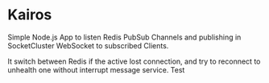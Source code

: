 Kairos
=======

Simple Node.js App to listen Redis PubSub Channels and publishing in SocketCluster WebSocket to subscribed Clients.

It switch between Redis if the active lost connection, and try to reconnect to unhealth one without interrupt message service.
Test
